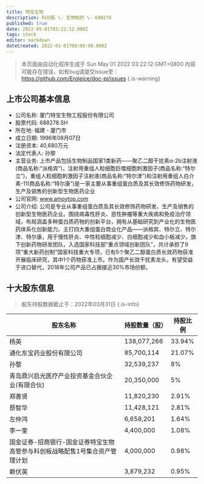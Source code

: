 ```yaml
---
title: 特宝生物
description: 科创板 \- 生物制药 \- 688278
published: true
date: 2022-05-01T03:22:12.000Z
tags: stock
editor: markdown
dateCreated: 2022-01-01T00:00:00.000Z
---
```


> 本页面由自动化程序生成于 Sun May 01 2022 03:22:12 GMT+0800
> 内容可能存在错误，如有bug请提交issue至：https://github.com/Eroleice/doc-pi/issues
{.is-warning}

## 上市公司基本信息
- 公司名称: 厦门特宝生物工程股份有限公司
- 股票代码: 688278.SH
- 所在地: 福建 - 厦门市
- 成立日期: 1996年08月07日
- 注册资本: 40,680万元
- 法定代表人: 孙黎
- 主营业务: 上市产品包括生物制品国家1类新药——聚乙二醇干扰素α-2b注射液(商品名称:“派格宾”)，注射用重组人粒细胞巨噬细胞刺激因子(商品名称:“特尔立”)，重组人粒细胞刺激因子注射液(商品名称:“特尔津”)和注射用重组人白介素-11(商品名称:“特尔康”)是一家主要从事重组蛋白质及其长效修饰药物研发，生产及销售的创新型生物医药企业
- 公司官网: www.amoytop.com
- 公司介绍: 公司是专业从事重组蛋白质及其长效修饰药物研发、生产及销售的创新型生物医药企业。围绕病毒性肝炎、恶性肿瘤等重大疾病和免疫治疗领域，布局涵盖多种蛋白质药物的创新平台，拥有从基础研究到产业化的生物医药体系化创新能力。主打四大重组蛋白商业化产品——派格宾、特尔立、特尔津、特尔康，用于慢性肝炎、中性粒细胞减少、白细胞减少和血小板减少。旗下创新药物研发团队，入选国家科技部“重点领域创新团队”，共计承担了9项“重大新药创制”国家科技重大专项，已有5个聚乙二醇蛋白质长效药物获准开展临床研究，其中1个药物获准上市。作为国产长效干扰素龙头，有望受益于进口替代，2018年公司产品已占据接近30%市场份额。


## 十大股东信息
> 股东持股数据截止于：2022年03月31日
{.is-info}

| 股东名称 | 持股数量（股） | 持股比例 |
| --- | --- | --- |
| 杨英 | 138,077,266 | 33.94% |
| 通化东宝药业股份有限公司 | 85,700,114 | 21.07% |
| 孙黎 | 32,539,237 | 8% |
| 青岛鼎兴启光医疗产业投资基金合伙企业(有限合伙) | 20,350,000 | 5% |
| 郑善贤 | 11,820,230 | 2.91% |
| 蔡智华 | 11,428,121 | 2.81% |
| 左仲鸿 | 6,658,201 | 1.64% |
| 李一奎 | 4,400,000 | 1.08% |
| 国金证券-招商银行-国金证券特宝生物高管参与科创板战略配售1号集合资产管理计划 | 4,000,000 | 0.98% |
| 赖伏英 | 3,879,232 | 0.95% |




